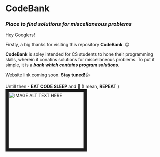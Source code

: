 # CodeBank 
### _Place to find solutions for miscellaneous problems_

Hey Googlers!

Firstly, a big thanks for visiting this repository **CodeBank**. :blush:

**CodeBank** is soley intended for CS students to hone their programming skills, wherein it conatins solutions for miscellaneous problems. To put it simple, it is a **_bank which contains program solutions_**.

Website link coming soon. 
**Stay tuned!**:thumbsup: 

Untill then - 
**EAT CODE SLEEP** and :repeat: (I mean, 
**REPEAT** )
<img src="https://ibb.co/vxyFjw8" 
alt="IMAGE ALT TEXT HERE" width="240" height="180" border="10" />
